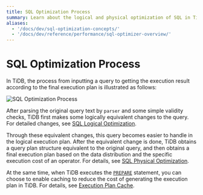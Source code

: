 ```yaml
---
title: SQL Optimization Process
summary: Learn about the logical and physical optimization of SQL in TiDB.
aliases:
  - '/docs/dev/sql-optimization-concepts/'
  - '/docs/dev/reference/performance/sql-optimizer-overview/'
---
```


# SQL Optimization Process

In TiDB, the process from inputting a query to getting the execution result according to the final execution plan is illustrated as follows:

![SQL Optimization Process](/media/sql-optimization.png)

After parsing the original query text by `parser` and some simple validity checks, TiDB first makes some logically equivalent changes to the query. For detailed changes, see [SQL Logical Optimization](/sql-logical-optimization.md).

Through these equivalent changes, this query becomes easier to handle in the logical execution plan. After the equivalent change is done, TiDB obtains a query plan structure equivalent to the original query, and then obtains a final execution plan based on the data distribution and the specific execution cost of an operator. For details, see [SQL Physical Optimization](/sql-physical-optimization.md).

At the same time, when TiDB executes the [`PREPARE`](/sql-statements/sql-statement-prepare.md) statement, you can choose to enable caching to reduce the cost of generating the execution plan in TiDB. For details, see [Execution Plan Cache](/sql-prepare-plan-cache.md).